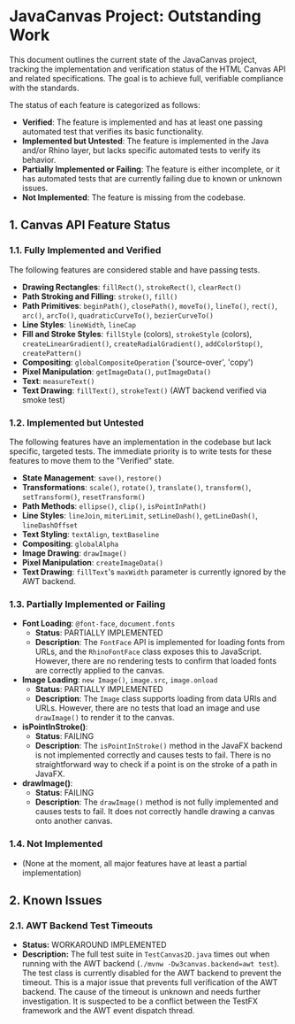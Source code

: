 # JavaCanvas Project: Outstanding Work

This document outlines the current state of the JavaCanvas project, tracking the implementation and verification status of the HTML Canvas API and related specifications. The goal is to achieve full, verifiable compliance with the standards.

The status of each feature is categorized as follows:
- **Verified**: The feature is implemented and has at least one passing automated test that verifies its basic functionality.
- **Implemented but Untested**: The feature is implemented in the Java and/or Rhino layer, but lacks specific automated tests to verify its behavior.
- **Partially Implemented or Failing**: The feature is either incomplete, or it has automated tests that are currently failing due to known or unknown issues.
- **Not Implemented**: The feature is missing from the codebase.

## 1. Canvas API Feature Status

### 1.1. Fully Implemented and Verified
The following features are considered stable and have passing tests.

- **Drawing Rectangles**: `fillRect()`, `strokeRect()`, `clearRect()`
- **Path Stroking and Filling**: `stroke()`, `fill()`
- **Path Primitives**: `beginPath()`, `closePath()`, `moveTo()`, `lineTo()`, `rect()`, `arc()`, `arcTo()`, `quadraticCurveTo()`, `bezierCurveTo()`
- **Line Styles**: `lineWidth`, `lineCap`
- **Fill and Stroke Styles**: `fillStyle` (colors), `strokeStyle` (colors), `createLinearGradient()`, `createRadialGradient()`, `addColorStop()`, `createPattern()`
- **Compositing**: `globalCompositeOperation` ('source-over', 'copy')
- **Pixel Manipulation**: `getImageData()`, `putImageData()`
- **Text**: `measureText()`
- **Text Drawing**: `fillText()`, `strokeText()` (AWT backend verified via smoke test)

### 1.2. Implemented but Untested
The following features have an implementation in the codebase but lack specific, targeted tests. The immediate priority is to write tests for these features to move them to the "Verified" state.

- **State Management**: `save()`, `restore()`
- **Transformations**: `scale()`, `rotate()`, `translate()`, `transform()`, `setTransform()`, `resetTransform()`
- **Path Methods**: `ellipse()`, `clip()`, `isPointInPath()`
- **Line Styles**: `lineJoin`, `miterLimit`, `setLineDash()`, `getLineDash()`, `lineDashOffset`
- **Text Styling**: `textAlign`, `textBaseline`
- **Compositing**: `globalAlpha`
- **Image Drawing**: `drawImage()`
- **Pixel Manipulation**: `createImageData()`
- **Text Drawing**: `fillText`'s `maxWidth` parameter is currently ignored by the AWT backend.

### 1.3. Partially Implemented or Failing

- **Font Loading**: `@font-face`, `document.fonts`
  - **Status**: PARTIALLY IMPLEMENTED
  - **Description**: The `FontFace` API is implemented for loading fonts from URLs, and the `RhinoFontFace` class exposes this to JavaScript. However, there are no rendering tests to confirm that loaded fonts are correctly applied to the canvas.
- **Image Loading**: `new Image()`, `image.src`, `image.onload`
  - **Status**: PARTIALLY IMPLEMENTED
  - **Description**: The `Image` class supports loading from data URIs and URLs. However, there are no tests that load an image and use `drawImage()` to render it to the canvas.
- **isPointInStroke()**:
  - **Status**: FAILING
  - **Description**: The `isPointInStroke()` method in the JavaFX backend is not implemented correctly and causes tests to fail. There is no straightforward way to check if a point is on the stroke of a path in JavaFX.
- **drawImage()**:
  - **Status**: FAILING
  - **Description**: The `drawImage()` method is not fully implemented and causes tests to fail. It does not correctly handle drawing a canvas onto another canvas.

### 1.4. Not Implemented
- (None at the moment, all major features have at least a partial implementation)

## 2. Known Issues

### 2.1. AWT Backend Test Timeouts
- **Status:** WORKAROUND IMPLEMENTED
- **Description:** The full test suite in `TestCanvas2D.java` times out when running with the AWT backend (`./mvnw -Dw3canvas.backend=awt test`). The test class is currently disabled for the AWT backend to prevent the timeout. This is a major issue that prevents full verification of the AWT backend. The cause of the timeout is unknown and needs further investigation. It is suspected to be a conflict between the TestFX framework and the AWT event dispatch thread.
